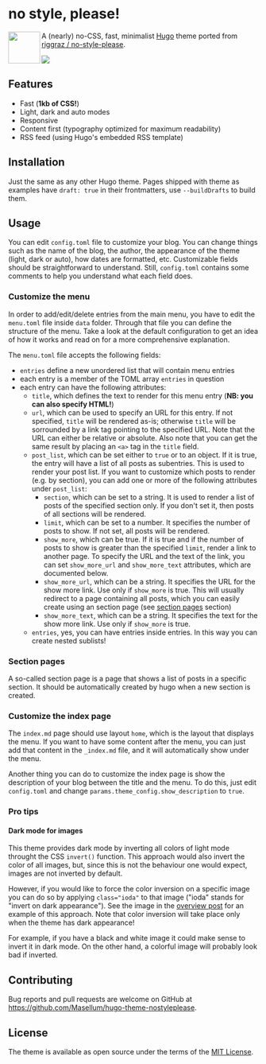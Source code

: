 # no style, please!

<img src="https://raw.githubusercontent.com/Masellum/hugo-theme-nostyleplease/main/logo.png" width="64" align="left" />A (nearly) no-CSS, fast, minimalist [Hugo](https://gohugo.io/) theme ported from [riggraz
/
no-style-please](https://github.com/riggraz/no-style-please/).


<img src="https://raw.githubusercontent.com/Masellum/hugo-theme-nostyleplease/main/images/screenshot-both.png" />

## Features

* Fast (**1kb of CSS!**)
* Light, dark and auto modes
* Responsive
* Content first (typography optimized for maximum readability)
* RSS feed (using Hugo's embedded RSS template)

## Installation

Just the same as any other Hugo theme. Pages shipped with theme as examples have `draft: true` in their frontmatters, use `--buildDrafts` to build them.

## Usage

You can edit `config.toml` file to customize your blog. You can change things such as the name of the blog, the author, the appearance of the theme (light, dark or auto), how dates are formatted, etc. Customizable fields should be straightforward to understand. Still, `config.toml` contains some comments to help you understand what each field does.

### Customize the menu

In order to add/edit/delete entries from the main menu, you have to edit the `menu.toml` file inside `data` folder. Through that file you can define the structure of the menu. Take a look at the default configuration to get an idea of how it works and read on for a more comprehensive explanation.

The `menu.toml` file accepts the following fields:

- `entries` define a new unordered list that will contain menu entries
- each entry is a member of the TOML array `entries` in question
- each entry can have the following attributes:
    - `title`, which defines the text to render for this menu entry (**NB: you can also specify HTML!**)
    - `url`, which can be used to specify an URL for this entry. If not specified, `title` will be rendered as-is; otherwise `title` will be sorrounded by a link tag pointing to the specified URL. Note that the URL can either be relative or absolute. Also note that you can get the same result by placing an ```<a>``` tag in the `title` field.
    - `post_list`, which can be set either to `true` or to an object. If it is true, the entry will have a list of all posts as subentries. This is used to render your post list. If you want to customize which posts to render (e.g. by section), you can add one or more of the following attributes under `post_list`:
        - `section`, which can be set to a string. It is used to render a list of posts of the specified section only. If you don't set it, then posts of all sections will be rendered.
        - `limit`, which can be set to a number. It specifies the number of posts to show. If not set, all posts will be rendered.
        - `show_more`, which can be true. If it is true and if the number of posts to show is greater than the specified `limit`, render a link to another page. To specify the URL and the text of the link, you can set `show_more_url` and `show_more_text` attributes, which are documented below.
        - `show_more_url`, which can be a string. It specifies the URL for the show more link. Use only if `show_more` is true. This will usually redirect to a page containing all posts, which you can easily create using an section page (see [section pages](#section-pages) section)
        - `show_more_text`, which can be a string. It specifies the text for the show more link. Use only if `show_more` is true.
    - `entries`, yes, you can have entries inside entries. In this way you can create nested sublists!

### Section pages

A so-called section page is a page that shows a list of posts in a specific section. It should be automatically created by hugo when a new section is created.

### Customize the index page

The `index.md` page should use layout `home`, which is the layout that displays the menu. If you want to have some content after the menu, you can just add that content in the `_index.md` file, and it will automatically show under the menu.

Another thing you can do to customize the index page is show the description of your blog between the title and the menu. To do this, just edit `config.toml` and change `params.theme_config.show_description` to `true`.

### Pro tips

#### Dark mode for images

This theme provides dark mode by inverting all colors of light mode throught the CSS `invert()` function. This approach would also invert the color of all images, but, since this is not the behaviour one would expect, images are not inverted by default.

However, if you would like to force the color inversion on a specific image you can do so by applying `class="ioda"` to that image ("ioda" stands for "invert on dark appearance"). See the image in the [overview post](https://github.com/riggraz/no-style-please/blob/master/_posts/2020-07-07-overview-post.md) for an example of this approach. Note that color inversion will take place only when the theme has dark appearance!

For example, if you have a black and white image it could make sense to invert it in dark mode. On the other hand, a colorful image will probably look bad if inverted.

## Contributing

Bug reports and pull requests are welcome on GitHub at https://github.com/Masellum/hugo-theme-nostyleplease. 

## License

The theme is available as open source under the terms of the [MIT License](https://opensource.org/licenses/MIT).